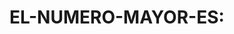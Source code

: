<html>
	<head>
		<tittle><h1>EL-NUMERO-MAYOR-ES:</h1></tittle>
	</head>
	<body>
	<script>

	var n1=prompt("ingrese el-primer-numero","");
	var n2=prompt("ingrese el-segundo-numero","");
	var n3=prompt("ingrese el-tercer-numero","");
	var n4=prompt("ingrese el-cuarto-numero","");

	n1=parseInt(n1);
	n2=parseInt(n2);
	n3=parseInt(n3);
	n4=parseInt(n4);

	if(n1>=n2)
	{
		
		if(n1>=n3)
		{
		document.write(n1);
		}

		
	}
	if(n2>=n1)
	{
		if(n2>=n3)
		{
		document.write(n2);
		}


	}
	if(n3>=n1)
	{
		if(n3>=n2)
		{
		document.write(n3);
		}

	
	}
	if(n4>=n1)
	{
		if(n4>=n2>=n3)
		{
		document.write(n4);
		}

	
	}
		</script>
		</body>
	
</html>
